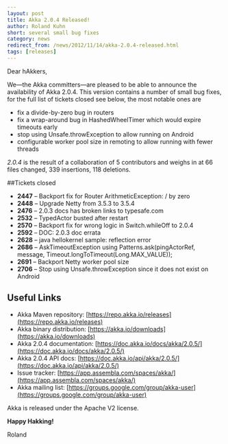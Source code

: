```yaml
---
layout: post
title: Akka 2.0.4 Released!
author: Roland Kuhn
short: several small bug fixes
category: news
redirect_from: /news/2012/11/14/akka-2.0.4-released.html
tags: [releases]
---
```


Dear hAkkers,

We—the Akka committers—are pleased to be able to announce the availability of Akka 2.0.4.
This version contains a number of small bug fixes, for the full list of tickets closed see below, the most notable ones are

- fix a divide-by-zero bug in routers
- fix a wrap-around bug in HashedWheelTimer which would expire timeouts early
- stop using Unsafe.throwException to allow running on Android
- configurable worker pool size in remoting to allow running with fewer threads

*2.0.4* is the result of a collaboration of 5 contributors and weighs in at 66 files changed, 339 insertions, 118 deletions.


##Tickets closed

* **2447** – Backport fix for Router ArithmeticException: / by zero
* **2448** – Upgrade Netty from 3.5.3 to 3.5.4
* **2476** – 2.0.3 docs has broken links to typesafe.com
* **2532** – TypedActor busted after restart
* **2570** – Backport fix for wrong logic in Switch.whileOff to 2.0.4
* **2592** – DOC: 2.0.3 doc errata
* **2628** – java hellokernel sample: reflection error
* **2686** – AskTimeoutException using Patterns.ask(pingActorRef, message, Timeout.longToTimeout(Long.MAX_VALUE));
* **2691** – Backport Netty worker pool size
* **2706** – Stop using Unsafe.throwException since it does not exist on Android

## Useful Links

* Akka Maven repository: [https://repo.akka.io/releases](https://repo.akka.io/releases)
* Akka binary distribution: [https://akka.io/downloads](https://akka.io/downloads)
* Akka 2.0.4 documentation: [https://doc.akka.io/docs/akka/2.0.5/](https://doc.akka.io/docs/akka/2.0.5/)
* Akka 2.0.4 API docs: [https://doc.akka.io/api/akka/2.0.5/](https://doc.akka.io/api/akka/2.0.5/)
* Issue tracker: [https://app.assembla.com/spaces/akka/](https://app.assembla.com/spaces/akka/)
* Akka mailing list: [https://groups.google.com/group/akka-user](https://groups.google.com/group/akka-user)

Akka is released under the Apache V2 license.

**Happy Hakking!**

Roland
